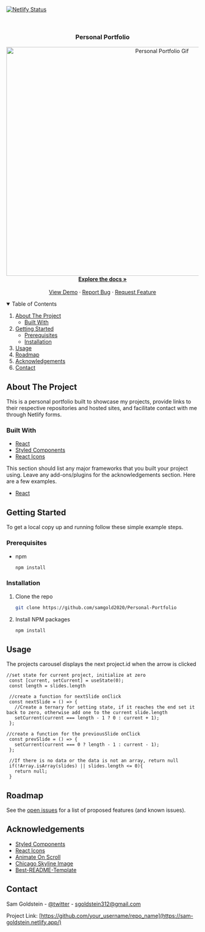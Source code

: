 [![Netlify Status](https://api.netlify.com/api/v1/badges/37def81a-da64-4124-bdf3-3798eb93a693/deploy-status)](https://app.netlify.com/sites/sam-goldstein/deploys)

<!-- PROJECT LOGO -->
<br />

  <h3 align="center">Personal Portfolio</h3>

<p align="center">
  <a href="https://sam-goldstein.netlify.app/">
    <img src="https://media.giphy.com/media/lN1MSFi7bgPjLItYeU/giphy.gif" alt="Personal Portfolio Gif" width="800" height="600">
    <br/>
  </a>
    <a href="https://github.com/samgold2020/Personal-Portfolio"><strong>Explore the docs »</strong></a>
    <br />
    <br />
    <a href="https://github.com/samgold2020/Personal-Portfolio">View Demo</a>
    ·
    <a href="https://github.com/othneildrew/Best-README-Template/issues">Report Bug</a>
    ·
    <a href="https://github.com/othneildrew/Best-README-Template/issues">Request Feature</a>
  </p>
</p>

<!-- TABLE OF CONTENTS -->
<details open="open">
  <summary>Table of Contents</summary>
  <ol>
    <li>
      <a href="#about-the-project">About The Project</a>
      <ul>
        <li><a href="#built-with">Built With</a></li>
      </ul>
    </li>
    <li>
      <a href="#getting-started">Getting Started</a>
      <ul>
        <li><a href="#prerequisites">Prerequisites</a></li>
        <li><a href="#installation">Installation</a></li>
      </ul>
    </li>
    <li><a href="#usage">Usage</a></li>
    <li><a href="#roadmap">Roadmap</a></li>
    <!-- <li><a href="#contributing">Contributing</a></li> -->
    <!-- <li><a href="#license">License</a></li> -->
    <li><a href="#acknowledgements">Acknowledgements</a></li>
    <li><a href="#contact">Contact</a></li>
  </ol>
</details>

## About The Project

This is a personal portfolio built to showcase my projects, provide links to their respective repositories and hosted sites, and facilitate contact with me through Netlify forms. 
### Built With

* [React](https://reactjs.org/)
* [Styled Components](https://styled-components.com/)
* [React Icons](https://react-icons.github.io/react-icons/)

This section should list any major frameworks that you built your project using. Leave any add-ons/plugins for the acknowledgements section. Here are a few examples.
* [React](https://reactjs.org/)

<!-- GETTING STARTED -->
## Getting Started

To get a local copy up and running follow these simple example steps.

### Prerequisites

* npm
  ```sh
  npm install
  ```
### Installation

1. Clone the repo
   ```sh
   git clone https://github.com/samgold2020/Personal-Portfolio
   ```
2. Install NPM packages
   ```sh
   npm install
   ```
## Usage

The projects carousel displays the next project.id when the arrow is clicked 
```
//set state for current project, initialize at zero
 const [current, setCurrent] = useState(0);
 const length = slides.length

 //create a function for nextSlide onClick
 const nextSlide = () => {
   //Create a ternary for setting state, if it reaches the end set it back to zero, otherwise add one to the current slide.length
   setCurrent(current === length - 1 ? 0 : current + 1);
 };

//create a function for the previousSlide onClick
 const prevSlide = () => {
   setCurrent(current === 0 ? length - 1 : current - 1);
 };

 //If there is no data or the data is not an array, return null
 if(!Array.isArray(slides) || slides.length <= 0){
   return null;
 }
 ```

<!-- ROADMAP -->
## Roadmap

See the [open issues](https://github.com/samgold2020/Personal-Portfolio/issues) for a list of proposed features (and known issues).

<!-- ACKNOWLEDGEMENTS -->
## Acknowledgements

* [Styled Components](https://styled-components.com/)
* [React Icons](https://react-icons.github.io/react-icons/)
* [Animate On Scroll](https://michalsnik.github.io/aos/)
* [Chicago Skyline Image](https://www.motionplaces.com/chicago-dusk-timelapse-free-stock-footage/)
* [Best-README-Template](https://github.com/othneildrew/Best-README-Template)

<!-- CONTACT -->
## Contact

Sam Goldstein - [@twitter](https://twitter.com/@sgoldstein92) - sgoldstein312@gmail.com

Project Link: [https://github.com/your_username/repo_name](https://sam-goldstein.netlify.app/)

